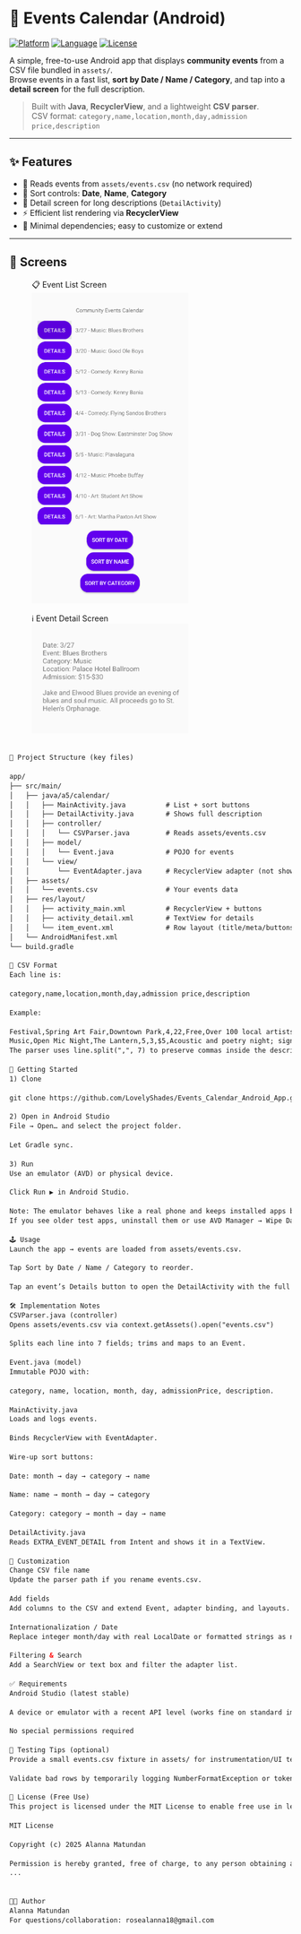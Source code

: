# 📅 Events Calendar (Android)

[![Platform](https://img.shields.io/badge/Platform-Android-green.svg)]()
[![Language](https://img.shields.io/badge/Language-Java-blue.svg)]()
[![License](https://img.shields.io/badge/License-MIT-lightgrey.svg)]()

A simple, free-to-use Android app that displays **community events** from a CSV file bundled in `assets/`.  
Browse events in a fast list, **sort by Date / Name / Category**, and tap into a **detail screen** for the full description.

> Built with **Java**, **RecyclerView**, and a lightweight **CSV parser**.  
> CSV format: `category,name,location,month,day,admission price,description`

---

## ✨ Features
- 📂 Reads events from `assets/events.csv` (no network required)
- 🧭 Sort controls: **Date**, **Name**, **Category**
- 📝 Detail screen for long descriptions (`DetailActivity`)
- ⚡ Efficient list rendering via **RecyclerView**
- 🧹 Minimal dependencies; easy to customize or extend

---

## 📸 Screens

<p align="center">
  <figure>
    <figcaption>📋 Event List Screen</figcaption>
    <img src="docs/screen_list.png" width="280" alt="Events list">
  </figure>
  <figure>
    <figcaption>ℹ️ Event Detail Screen</figcaption>
    <img src="docs/screen_detail.png" width="280" alt="Event detail">
  </figure>
</p>



```html

🧱 Project Structure (key files)

app/
├── src/main/
│   ├── java/a5/calendar/
│   │   ├── MainActivity.java          # List + sort buttons
│   │   ├── DetailActivity.java        # Shows full description
│   │   ├── controller/
│   │   │   └── CSVParser.java         # Reads assets/events.csv
│   │   ├── model/
│   │   │   └── Event.java             # POJO for events
│   │   └── view/
│   │       └── EventAdapter.java      # RecyclerView adapter (not shown here)
│   ├── assets/
│   │   └── events.csv                 # Your events data
│   ├── res/layout/
│   │   ├── activity_main.xml          # RecyclerView + buttons
│   │   ├── activity_detail.xml        # TextView for details
│   │   └── item_event.xml             # Row layout (title/meta/buttons)
│   └── AndroidManifest.xml
└── build.gradle

🧾 CSV Format
Each line is:

category,name,location,month,day,admission price,description

Example:

Festival,Spring Art Fair,Downtown Park,4,22,Free,Over 100 local artists with live music and food trucks.
Music,Open Mic Night,The Lantern,5,3,$5,Acoustic and poetry night; sign-ups at 6:30 PM.
The parser uses line.split(",", 7) to preserve commas inside the description.

🚀 Getting Started
1) Clone

git clone https://github.com/LovelyShades/Events_Calendar_Android_App.git

2) Open in Android Studio
File → Open… and select the project folder.

Let Gradle sync.

3) Run
Use an emulator (AVD) or physical device.

Click Run ▶ in Android Studio.

Note: The emulator behaves like a real phone and keeps installed apps between runs.
If you see older test apps, uninstall them or use AVD Manager → Wipe Data for a clean state.

🕹️ Usage
Launch the app → events are loaded from assets/events.csv.

Tap Sort by Date / Name / Category to reorder.

Tap an event’s Details button to open the DetailActivity with the full description.

🛠️ Implementation Notes
CSVParser.java (controller)
Opens assets/events.csv via context.getAssets().open("events.csv")

Splits each line into 7 fields; trims and maps to an Event.

Event.java (model)
Immutable POJO with:

category, name, location, month, day, admissionPrice, description.

MainActivity.java
Loads and logs events.

Binds RecyclerView with EventAdapter.

Wire-up sort buttons:

Date: month → day → category → name

Name: name → month → day → category

Category: category → month → day → name

DetailActivity.java
Reads EXTRA_EVENT_DETAIL from Intent and shows it in a TextView.

🔧 Customization
Change CSV file name
Update the parser path if you rename events.csv.

Add fields
Add columns to the CSV and extend Event, adapter binding, and layouts.

Internationalization / Date
Replace integer month/day with real LocalDate or formatted strings as needed.

Filtering & Search
Add a SearchView or text box and filter the adapter list.

✅ Requirements
Android Studio (latest stable)

A device or emulator with a recent API level (works fine on standard images)

No special permissions required

🧪 Testing Tips (optional)
Provide a small events.csv fixture in assets/ for instrumentation/UI tests.

Validate bad rows by temporarily logging NumberFormatException or token length.

📄 License (Free Use)
This project is licensed under the MIT License to enable free use in learning, personal, and commercial contexts.

MIT License

Copyright (c) 2025 Alanna Matundan

Permission is hereby granted, free of charge, to any person obtaining a copy
...


👩‍💻 Author
Alanna Matundan
For questions/collaboration: rosealanna18@gmail.com
